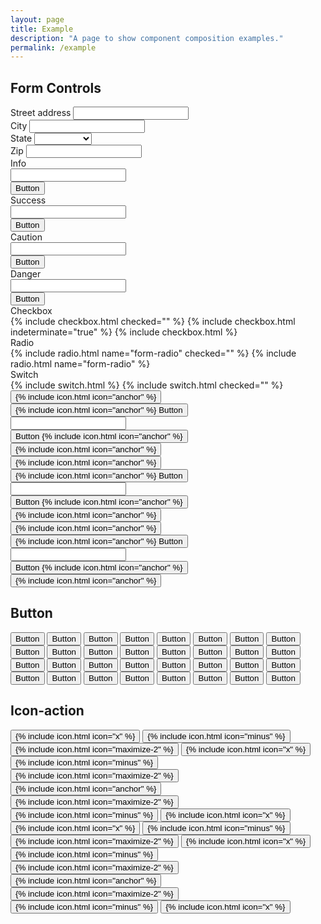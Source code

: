 ```yaml
---
layout: page
title: Example
description: "A page to show component composition examples."
permalink: /example
---
```


## Form Controls

<form class="gap-y">
  <div class="gap-y-sm">
    <label for="address_street">Street address</label>
    <input class="input" type="text" name="address[street]" id="address_street">
  </div>
  <div>
    <div class="grid grid_gap-y_sm grid_stack_sm">
      <div class="grid__item gap-y-sm">
        <label for="address_city">City</label>
        <input class="input" type="text" name="address[city]" id="address_city">
      </div>
      <div class="grid__item gap-y-sm">
        <label for="address_state">State</label>
        <select class="input input_type_select" name="address[state]" id="address_state">
          <option></option>
          <option>Washington</option>
          <option>Oregon</option>
          <option>California</option>
        </select>
      </div>
      <div class="grid__item gap-y-sm">
        <label for="address_zip">Zip</label>
        <input class="input" type="text" name="address[zip]" id="address_zip">
      </div>
    </div>
  </div>
  <div>
    <div class="grid grid_gap-y_sm grid_stack_sm">
      <div class="grid__item gap-y-sm">
        <label for="form_info">Info</label>
        <div>
          <div class="grid grid_gap_xs">
            <div class="grid__item">
              <input class="input input_state_info" type="text" name="form[info]" id="form_info">
            </div>
            <div class="grid__item grid__item_auto">
              <button type="button" class="button button_state_info">Button</button>
            </div>
          </div>
        </div>
      </div>
      <div class="grid__item gap-y-sm">
        <label for="form_info">Success</label>
        <div>
          <div class="grid grid_gap_xs">
            <div class="grid__item">
              <input class="input input_state_success" type="text" name="form[success]" id="form_success">
            </div>
            <div class="grid__item grid__item_auto">
              <button type="button" class="button button_state_success">Button</button>
            </div>
          </div>
        </div>
      </div>
      <div class="grid__item gap-y-sm">
        <label for="form_info">Caution</label>
        <div>
          <div class="grid grid_gap_xs">
            <div class="grid__item">
              <input class="input input_state_caution" type="text" name="form[caution]" id="form_caution">
            </div>
            <div class="grid__item grid__item_auto">
              <button type="button" class="button button_state_caution">Button</button>
            </div>
          </div>
        </div>
      </div>
      <div class="grid__item gap-y-sm">
        <label for="form_info">Danger</label>
        <div>
          <div class="grid grid_gap_xs">
            <div class="grid__item">
              <input class="input input_state_danger" type="text" name="form[danger]" id="form_danger">
            </div>
            <div class="grid__item grid__item_auto">
              <button type="button" class="button button_state_danger">Button</button>
            </div>
          </div>
        </div>
      </div>
    </div>
  </div>
  <div>
    <div class="grid grid_gap-y_sm grid_stack_sm">
      <div class="grid__item gap-y-sm">
        <label>Checkbox</label>
        <div>
          {% include checkbox.html checked="" %}
          {% include checkbox.html indeterminate="true" %}
          {% include checkbox.html %}
        </div>
      </div>
      <div class="grid__item gap-y-sm">
        <label for="form-radio">Radio</label>
        <div>
          {% include radio.html name="form-radio" checked="" %}
          {% include radio.html name="form-radio" %}
        </div>
      </div>
      <div class="grid__item gap-y-sm">
        <label>Switch</label>
        <div>
          {% include switch.html %}
          {% include switch.html checked="" %}
        </div>
      </div>
    </div>
  </div>
  <div>
    <div class="grid grid_gap-x_xs grid_stack_sm">
      <div class="grid__item grid__item_auto">
        <button type="button" class="button button_icon button_size_sm button_color_secondary">
          {% include icon.html icon="anchor" %}
        </button>
      </div>
      <div class="grid__item grid__item_auto">
        <button type="button" class="button button_size_sm button_color_secondary">
          {% include icon.html icon="anchor" %}
          <span>Button</span>
        </button>
      </div>
      <div class="grid__item">
        <input class="input input_size_sm" type="text">
      </div>
      <div class="grid__item grid__item_auto">
        <button type="button" class="button button_size_sm">
          <span>Button</span>
          {% include icon.html icon="anchor" %}
        </button>
      </div>
      <div class="grid__item grid__item_auto">
        <button type="button" class="button button_icon button_size_sm">
          {% include icon.html icon="anchor" %}
        </button>
      </div>
    </div>
    <div class="grid grid_gap-x_xs grid_stack_sm">
      <div class="grid__item grid__item_auto">
        <button type="button" class="button button_icon button_color_secondary">
          {% include icon.html icon="anchor" %}
        </button>
      </div>
      <div class="grid__item grid__item_auto">
        <button type="button" class="button button_color_secondary">
          {% include icon.html icon="anchor" %}
          <span>Button</span>
        </button>
      </div>
      <div class="grid__item">
        <input class="input" type="text">
      </div>
      <div class="grid__item grid__item_auto">
        <button type="button" class="button">
          <span>Button</span>
          {% include icon.html icon="anchor" %}
        </button>
      </div>
      <div class="grid__item grid__item_auto">
        <button type="button" class="button button_icon">
          {% include icon.html icon="anchor" %}
        </button>
      </div>
    </div>
    <div class="grid grid_gap-x_xs grid_stack_sm">
      <div class="grid__item grid__item_auto">
        <button type="button" class="button button_icon button_size_lg button_color_secondary">
          {% include icon.html icon="anchor" %}
        </button>
      </div>
      <div class="grid__item grid__item_auto">
        <button type="button" class="button button_size_lg button_color_secondary">
          {% include icon.html icon="anchor" %}
          <span>Button</span>
        </button>
      </div>
      <div class="grid__item">
        <input class="input input_size_lg" type="text">
      </div>
      <div class="grid__item grid__item_auto">
        <button type="button" class="button button_size_lg">
          <span>Button</span>
          {% include icon.html icon="anchor" %}
        </button>
      </div>
      <div class="grid__item grid__item_auto">
        <button type="button" class="button button_icon button_size_lg">
          {% include icon.html icon="anchor" %}
        </button>
      </div>
    </div>
  </div>
</form>

## Button

<div class="padding">
  <div class="level">
    <button class="button">Button</button>
    <button class="button button_subtle">Button</button>
    <button class="button button_color_primary">Button</button>
    <button class="button button_color_secondary">Button</button>
    <button class="button button_state_info">Button</button>
    <button class="button button_state_success">Button</button>
    <button class="button button_state_caution">Button</button>
    <button class="button button_state_danger">Button</button>
  </div>
</div>

<div class="padding radius background-night">
  <div class="level">
    <button class="button button_invert">Button</button>
    <button class="button button_subtle button_invert">Button</button>
    <button class="button button_color_primary">Button</button>
    <button class="button button_color_secondary">Button</button>
    <button class="button button_state_info">Button</button>
    <button class="button button_state_success">Button</button>
    <button class="button button_state_caution">Button</button>
    <button class="button button_state_danger">Button</button>
  </div>
</div>

<div class="padding">
  <div class="level">
    <button class="button is-loading">Button</button>
    <button class="button is-loading button_subtle">Button</button>
    <button class="button is-loading button_color_primary">Button</button>
    <button class="button is-loading button_color_secondary">Button</button>
    <button class="button is-loading button_state_info">Button</button>
    <button class="button is-loading button_state_success">Button</button>
    <button class="button is-loading button_state_caution">Button</button>
    <button class="button is-loading button_state_danger">Button</button>
  </div>
</div>

<div class="padding radius background-night">
  <div class="level">
    <button class="button is-loading button_invert">Button</button>
    <button class="button is-loading button_subtle button_invert">Button</button>
    <button class="button is-loading button_color_primary">Button</button>
    <button class="button is-loading button_color_secondary">Button</button>
    <button class="button is-loading button_state_info">Button</button>
    <button class="button is-loading button_state_success">Button</button>
    <button class="button is-loading button_state_caution">Button</button>
    <button class="button is-loading button_state_danger">Button</button>
  </div>
</div>

## Icon-action

<div class="padding">
  <div class="level">
    <button type="button" class="icon-action">
      {% include icon.html icon="x" %}
    </button>
    <button type="button" class="icon-action">
      {% include icon.html icon="minus" %}
    </button>
    <button type="button" class="icon-action">
      {% include icon.html icon="maximize-2" %}
    </button>
    <button type="button" class="icon-action icon-action_subtle">
      {% include icon.html icon="x" %}
    </button>
    <button type="button" class="icon-action icon-action_subtle">
      {% include icon.html icon="minus" %}
    </button>
    <button type="button" class="icon-action icon-action_subtle">
      {% include icon.html icon="maximize-2" %}
    </button>
    <button class="icon-action icon-action_state_info">
      {% include icon.html icon="anchor" %}
    </button>
    <button class="icon-action icon-action_state_success">
      {% include icon.html icon="maximize-2" %}
    </button>
    <button class="icon-action icon-action_state_caution">
      {% include icon.html icon="minus" %}
    </button>
    <button class="icon-action icon-action_state_danger">
      {% include icon.html icon="x" %}
    </button>
  </div>
</div>

<div class="padding radius background-night">
  <div class="level">
    <button type="button" class="icon-action icon-action_invert">
      {% include icon.html icon="x" %}
    </button>
    <button type="button" class="icon-action icon-action_invert">
      {% include icon.html icon="minus" %}
    </button>
    <button type="button" class="icon-action icon-action_invert">
      {% include icon.html icon="maximize-2" %}
    </button>
    <button type="button" class="icon-action icon-action_subtle icon-action_invert">
      {% include icon.html icon="x" %}
    </button>
    <button type="button" class="icon-action icon-action_subtle icon-action_invert">
      {% include icon.html icon="minus" %}
    </button>
    <button type="button" class="icon-action icon-action_subtle icon-action_invert">
      {% include icon.html icon="maximize-2" %}
    </button>
    <button class="icon-action icon-action_state_info">
      {% include icon.html icon="anchor" %}
    </button>
    <button class="icon-action icon-action_state_success">
      {% include icon.html icon="maximize-2" %}
    </button>
    <button class="icon-action icon-action_state_caution">
      {% include icon.html icon="minus" %}
    </button>
    <button class="icon-action icon-action_state_danger">
      {% include icon.html icon="x" %}
    </button>
  </div>
</div>

